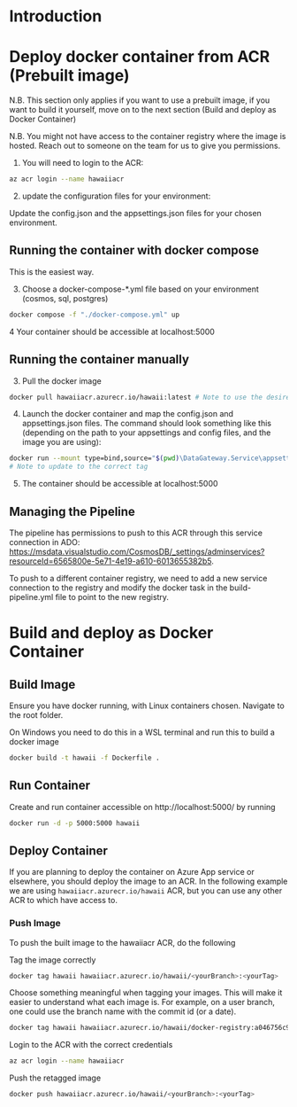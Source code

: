 # Introduction

# Deploy docker container from ACR (Prebuilt image)
N.B. This section only applies if you want to use a prebuilt image, if you want to build it yourself, move on to the next section (Build and deploy as Docker Container)

N.B. You might not have access to the container registry where the image is hosted. Reach out to someone on the team for us to give you permissions.

1. You will need to login to the ACR:

```bash
az acr login --name hawaiiacr
```

2. update the configuration files for your environment:

Update the config.json and the appsettings.json files for your chosen environment.

## Running the container with docker compose
This is the easiest way.

3. Choose a docker-compose-*.yml file based on your environment (cosmos, sql, postgres)


```bash
docker compose -f "./docker-compose.yml" up
```

4 Your container should be accessible at localhost:5000

## Running the container manually

3. Pull the docker image

```bash
docker pull hawaiiacr.azurecr.io/hawaii:latest # Note to use the desired tag here.
```

4. Launch the docker container and map the config.json and appsettings.json files. The command should look something like this (depending on the path to your appsettings and config files, and the image you are using):

```bash
docker run --mount type=bind,source="$(pwd)\DataGateway.Service\appsettings.json",target="/App/appsettings.json" --mount type=bind,source="$(pwd)\DataGateway.Service\config.json",target="/App/config.json" -d -p 5000:5000 hawaiiacr.azurecr.io/hawaii:latest
# Note to update to the correct tag
```

5. The container should be accessible at localhost:5000

## Managing the Pipeline
The pipeline has permissions to push to this ACR through this service connection in ADO: https://msdata.visualstudio.com/CosmosDB/_settings/adminservices?resourceId=6565800e-5e71-4e19-a610-6013655382b5.

To push to a different container registry, we need to add a new service connection to the registry and modify the docker task in the build-pipeline.yml file to point to the new registry.

# Build and deploy as Docker Container

## Build Image

Ensure you have docker running, with Linux containers chosen.
Navigate to the root folder.

On Windows you need to do this in a WSL terminal and run this to build a docker image

```bash
docker build -t hawaii -f Dockerfile .
```

## Run Container

Create and run container accessible on http://localhost:5000/ by running

```bash
docker run -d -p 5000:5000 hawaii
```

## Deploy Container

If you are planning to deploy the container on Azure App service or elsewhere, you should deploy the image to an ACR.
In the following example we are using `hawaiiacr.azurecr.io/hawaii` ACR, but you can use any other ACR to which have access to.

### Push Image

To push the built image to the hawaiiacr ACR, do the following

Tag the image correctly

```bash
docker tag hawaii hawaiiacr.azurecr.io/hawaii/<yourBranch>:<yourTag>
```

Choose something meaningful when tagging your images. This will make it easier to understand what each image is.
For example, on a user branch, one could use the branch name with the commit id (or a date).

```bash
docker tag hawaii hawaiiacr.azurecr.io/hawaii/docker-registry:a046756c97d49347d0fc8584ecc5050029ed5840
```

Login to the ACR with the correct credentials

```bash
az acr login --name hawaiiacr
```

Push the retagged image

```bash
docker push hawaiiacr.azurecr.io/hawaii/<yourBranch>:<yourTag>
```
